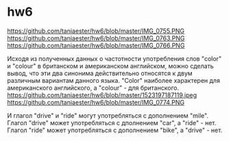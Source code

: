 # hw6
https://github.com/taniaester/hw6/blob/master/IMG_0755.PNG
https://github.com/taniaester/hw6/blob/master/IMG_0763.PNG
https://github.com/taniaester/hw6/blob/master/IMG_0766.PNG

Исходя из полученных данных о частотности употребления слов "color" и "colour" в британском и американском английском, можно сделать вывод, что эти два синонима действительно относятся к двум различным вариантам данного языка. "Color" наиболее характерен для американского английского, а "colour" - для британского. 
https://github.com/taniaester/hw6/blob/master/1523197187119.jpeg
https://github.com/taniaester/hw6/blob/master/IMG_0774.PNG

И глагол "drive" и "ride" могут употребляться с дополнением "mile". Глагол "drive" может употребляться с дполнением "car", а "ride" - нет. Глагол "ride" может употребляться с дополнением "bike", а "drive" - нет. 
